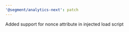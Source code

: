 ```yaml
---
'@segment/analytics-next': patch
---
```


Added support for nonce attribute in injected load script
